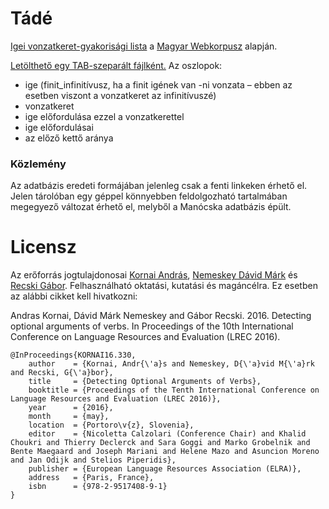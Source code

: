 # Tádé
[Igei vonzatkeret-gyakorisági lista](http://hlt.bme.hu/hu/resources/tade) a [Magyar Webkorpusz](http://mokk.bme.hu/resources/webcorpus/) alapján.

[Letölthető egy TAB-szeparált fájlként.](http://sandbox.mokk.bme.hu/~ndavid/tmp/tade.tsv) Az oszlopok:

- ige (finit_infinitívusz, ha a finit igének van -ni vonzata – ebben az esetben viszont a vonzatkeret az infinitívuszé)
- vonzatkeret
- ige előfordulása ezzel a vonzatkerettel
- ige előfordulásai
- az előző kettő aránya

### Közlemény

Az adatbázis eredeti formájában jelenleg csak a fenti linkeken érhető el. Jelen tárolóban egy géppel könnyebben feldolgozható tartalmában megegyező változat érhető el, melyből a Manócska adatbázis épült.

# Licensz

Az erőforrás jogtulajdonosai [Kornai András](http://hlt.bme.hu/hu/kornai), [Nemeskey Dávid Márk](http://hlt.bme.hu/hu/david) és [Recski Gábor](http://hlt.bme.hu/hu/recski).
Felhasználható oktatási, kutatási és magáncélra. Ez esetben az alábbi cikket kell hivatkozni:

Andras Kornai, Dávid Márk Nemeskey and Gábor Recski.
2016.
Detecting optional arguments of verbs.
In Proceedings of the 10th International Conference on Language Resources and Evaluation (LREC 2016).

    @InProceedings{KORNAI16.330,
        author    = {Kornai, Andr{\'a}s and Nemeskey, D{\'a}vid M{\'a}rk and Recski, G{\'a}bor},
        title     = {Detecting Optional Arguments of Verbs},
        booktitle = {Proceedings of the Tenth International Conference on Language Resources and Evaluation (LREC 2016)},
        year      = {2016},
        month     = {may},
        location  = {Portoro\v{z}, Slovenia},
        editor    = {Nicoletta Calzolari (Conference Chair) and Khalid Choukri and Thierry Declerck and Sara Goggi and Marko Grobelnik and Bente Maegaard and Joseph Mariani and Helene Mazo and Asuncion Moreno and Jan Odijk and Stelios Piperidis},
        publisher = {European Language Resources Association (ELRA)},
        address   = {Paris, France},
        isbn      = {978-2-9517408-9-1}
    }
